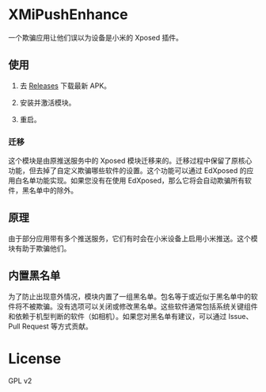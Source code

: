 # XMiPushEnhance

一个欺骗应用让他们误以为设备是小米的 Xposed 插件。

## 使用

1. 去 [Releases](https://github.com/MiPushFramework/XMiPushEnhance/releases) 下载最新 APK。

2. 安装并激活模块。

3. 重启。

### 迁移

这个模块是由原推送服务中的 Xposed 模块迁移来的。迁移过程中保留了原核心功能，但去掉了自定义欺骗哪些软件的设置。这个功能可以通过 EdXposed 的应用白名单功能实现。如果您没有在使用 EdXposed，那么它将会自动欺骗所有软件，黑名单中的除外。

## 原理

由于部分应用带有多个推送服务，它们有时会在小米设备上启用小米推送。这个模块有助于欺骗他们。

## 内置黑名单

为了防止出现意外情况，模块内置了一组黑名单。包名等于或近似于黑名单中的软件将不被欺骗。没有选项可以关闭或修改黑名单。这些软件通常包括系统关键组件和依赖于机型判断的软件（如相机）。如果您对黑名单有建议，可以通过 Issue、Pull Request 等方式贡献。

# License

GPL v2
